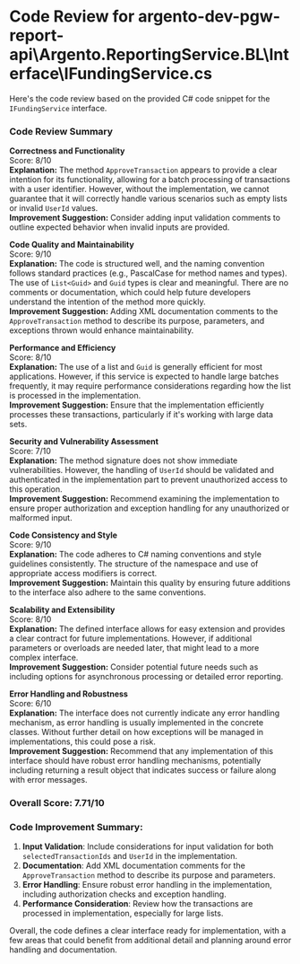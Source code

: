 # Code Review for argento-dev-pgw-report-api\Argento.ReportingService.BL\Interface\IFundingService.cs

Here's the code review based on the provided C# code snippet for the `IFundingService` interface.

### Code Review Summary

**Correctness and Functionality**  
Score: 8/10  
**Explanation:** The method `ApproveTransaction` appears to provide a clear intention for its functionality, allowing for a batch processing of transactions with a user identifier. However, without the implementation, we cannot guarantee that it will correctly handle various scenarios such as empty lists or invalid `UserId` values.  
**Improvement Suggestion:** Consider adding input validation comments to outline expected behavior when invalid inputs are provided.

**Code Quality and Maintainability**  
Score: 9/10  
**Explanation:** The code is structured well, and the naming convention follows standard practices (e.g., PascalCase for method names and types). The use of `List<Guid>` and `Guid` types is clear and meaningful. There are no comments or documentation, which could help future developers understand the intention of the method more quickly.  
**Improvement Suggestion:** Adding XML documentation comments to the `ApproveTransaction` method to describe its purpose, parameters, and exceptions thrown would enhance maintainability.

**Performance and Efficiency**  
Score: 8/10  
**Explanation:** The use of a list and `Guid` is generally efficient for most applications. However, if this service is expected to handle large batches frequently, it may require performance considerations regarding how the list is processed in the implementation.  
**Improvement Suggestion:** Ensure that the implementation efficiently processes these transactions, particularly if it's working with large data sets.

**Security and Vulnerability Assessment**  
Score: 7/10  
**Explanation:** The method signature does not show immediate vulnerabilities. However, the handling of `UserId` should be validated and authenticated in the implementation part to prevent unauthorized access to this operation.  
**Improvement Suggestion:** Recommend examining the implementation to ensure proper authorization and exception handling for any unauthorized or malformed input.

**Code Consistency and Style**  
Score: 9/10  
**Explanation:** The code adheres to C# naming conventions and style guidelines consistently. The structure of the namespace and use of appropriate access modifiers is correct.  
**Improvement Suggestion:** Maintain this quality by ensuring future additions to the interface also adhere to the same conventions.

**Scalability and Extensibility**  
Score: 8/10  
**Explanation:** The defined interface allows for easy extension and provides a clear contract for future implementations. However, if additional parameters or overloads are needed later, that might lead to a more complex interface.  
**Improvement Suggestion:** Consider potential future needs such as including options for asynchronous processing or detailed error reporting.

**Error Handling and Robustness**  
Score: 6/10  
**Explanation:** The interface does not currently indicate any error handling mechanism, as error handling is usually implemented in the concrete classes. Without further detail on how exceptions will be managed in implementations, this could pose a risk.  
**Improvement Suggestion:** Recommend that any implementation of this interface should have robust error handling mechanisms, potentially including returning a result object that indicates success or failure along with error messages.

### Overall Score: 7.71/10

### Code Improvement Summary:
1. **Input Validation**: Include considerations for input validation for both `selectedTransactionIds` and `UserId` in the implementation.
2. **Documentation**: Add XML documentation comments for the `ApproveTransaction` method to describe its purpose and parameters.
3. **Error Handling**: Ensure robust error handling in the implementation, including authorization checks and exception handling.
4. **Performance Consideration**: Review how the transactions are processed in implementation, especially for large lists.

Overall, the code defines a clear interface ready for implementation, with a few areas that could benefit from additional detail and planning around error handling and documentation.
